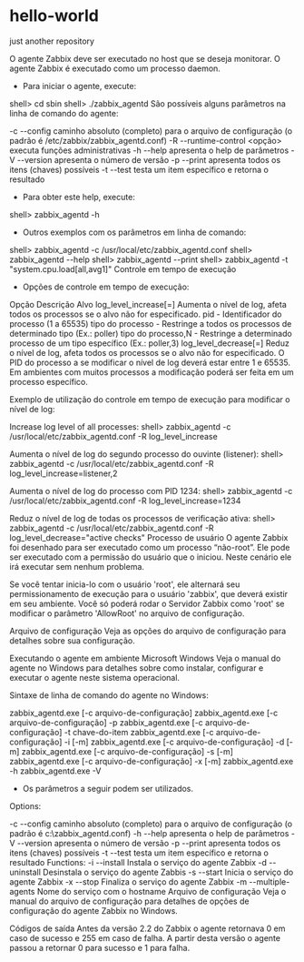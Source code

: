 # hello-world
just another repository


O agente Zabbix deve ser executado no host que se deseja monitorar. O agente Zabbix é executado como um processo daemon.

* Para iniciar o agente, execute:

shell> cd sbin
shell> ./zabbix_agentd
São possíveis alguns parâmetros na linha de comando do agente:

  -c --config <arquivo>           caminho absoluto (completo) para o arquivo de configuração (o padrão é /etc/zabbix/zabbix_agentd.conf)
  -R --runtime-control <opção>    executa funções administrativas
  -h --help            apresenta o help de parâmetros
  -V --version         apresenta o número de versão
  -p --print           apresenta todos os itens (chaves) possíveis
  -t --test <chave do item> testa um item específico e retorna o resultado
  
  
 *  Para obter este help, execute:

shell> zabbix_agentd -h

* Outros exemplos com os parâmetros em linha de comando:

shell> zabbix_agentd -c /usr/local/etc/zabbix_agentd.conf
shell> zabbix_agentd --help
shell> zabbix_agentd --print
shell> zabbix_agentd -t "system.cpu.load[all,avg1]"
Controle em tempo de execução

* Opções de controle em tempo de execução:

Opção	Descrição	Alvo
log_level_increase[=<alvo>]	Aumenta o nível de log, afeta todos os processos se o alvo não for especificado.	pid - Identificador do processo (1 a 65535) 
tipo do processo - Restringe a todos os processos de determinado tipo (Ex.: poller) 
tipo do processo,N - Restringe a determinado processo de um tipo específico (Ex.: poller,3)
log_level_decrease[=<alvo>]	Reduz o nível de log, afeta todos os processos se o alvo não for especificado.
O PID do processo a se modificar o nível de log deverá estar entre 1 e 65535. Em ambientes com muitos processos a modificação poderá ser feita em um processo específico.

Exemplo de utilização do controle em tempo de execução para modificar o nível de log:

Increase log level of all processes:
shell> zabbix_agentd -c /usr/local/etc/zabbix_agentd.conf -R log_level_increase

Aumenta o nível de log do segundo processo do ouvinte (listener):
shell> zabbix_agentd -c /usr/local/etc/zabbix_agentd.conf -R log_level_increase=listener,2

Aumenta o nível de log do processo com PID 1234:
shell> zabbix_agentd -c /usr/local/etc/zabbix_agentd.conf -R log_level_increase=1234

Reduz o nível de log de todas os processos de verificação ativa:
shell> zabbix_agentd -c /usr/local/etc/zabbix_agentd.conf -R log_level_decrease="active checks"
Processo de usuário
O agente Zabbix foi desenhado para ser executado como um processo “não-root”. Ele pode ser executado com a permissão do usuário que o iniciou. Neste cenário ele irá executar sem nenhum problema.

Se você tentar inicia-lo com o usuário 'root', ele alternará seu permissionamento de execução para o usuário 'zabbix', que deverá existir em seu ambiente. Você só poderá rodar o Servidor Zabbix como 'root' se modificar o parâmetro 'AllowRoot' no arquivo de configuração.

Arquivo de configuração
Veja as opções do arquivo de configuração para detalhes sobre sua configuração.

Executando o agente em ambiente Microsoft Windows
Veja o manual do agente no Windows para detalhes sobre como instalar, configurar e executar o agente neste sistema operacional.

Sintaxe de linha de comando do agente no Windows:

zabbix_agentd.exe [-c arquivo-de-configuração]
zabbix_agentd.exe [-c arquivo-de-configuração] -p
zabbix_agentd.exe [-c arquivo-de-configuração] -t chave-do-item
zabbix_agentd.exe [-c arquivo-de-configuração] -i [-m]
zabbix_agentd.exe [-c arquivo-de-configuração] -d [-m]
zabbix_agentd.exe [-c arquivo-de-configuração] -s [-m]
zabbix_agentd.exe [-c arquivo-de-configuração] -x [-m]
zabbix_agentd.exe -h
zabbix_agentd.exe -V

* Os parâmetros a seguir podem ser utilizados.

Options:

  -c --config <arquivo>           caminho absoluto (completo) para o arquivo de configuração (o padrão é c:\zabbix_agentd.conf)
  -h --help            apresenta o help de parâmetros
  -V --version         apresenta o número de versão
  -p --print           apresenta todos os itens (chaves) possíveis
  -t --test <chave do item> testa um item específico e retorna o resultado
Functions:
  -i --install          Instala o serviço do agente Zabbix
  -d --uninstall        Desinstala o serviço do agente Zabbis
  -s --start            Inicia o serviço do agente Zabbix
  -x --stop             Finaliza o serviço do agente Zabbix
  -m --multiple-agents  Nome do serviço com o hostname
Arquivo de configuração
Veja o manual do arquivo de configuração para detalhes de opções de configuração do agente Zabbix no Windows.

Códigos de saída
Antes da versão 2.2 do Zabbix o agente retornava 0 em caso de sucesso e 255 em caso de falha. A partir desta versão o agente passou a retornar 0 para sucesso e 1 para falha.
